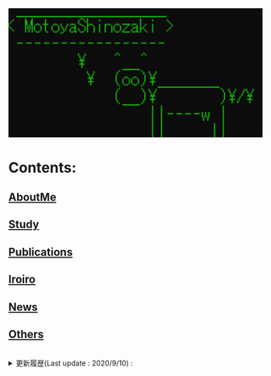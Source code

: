 <img src="./Top.png" width="600px">

# Contents:
## [AboutMe](./content/introduction/introduction.md)
## [Study](./content/study/study.md)
## [Publications](./content/publication/publication.md)
## [Iroiro](./content/iroiro/iroiro.md)
## [News](./content/news/tweet.md)
## [Others](./content/others/others.md)
<br>

<details>
<summary>更新履歴(Last update : 2020/9/10) :</summary>
<pre>
2020/8/26 : "いろいろ(MTJ, MTJ素子の熱安定性)"を更新
2020/8/26 : "その他(お馬さん)"を更新
2020/7/23 : "いろいろ(量子コンピューティングの基礎)"を更新
2020/7/5  : GitHub Pagesに移行
2020/6/28 : "その他 (競技プログラミング)"を更新
2020/6/6  : "その他 (量子力学と白色ノイズの観測)"を更新
2020/6/3  : "論文・発表 (国内学会・研究会等)"を更新
2020/5/27 : "自己紹介"を更新(GitHubリンク追加)
2020/5/17 : "近況", "その他(お馬さん)"を更新
2020/5/10 : "いろいろ(高速測定のための量子ドット設計指針)"を更新
2020/5/6  : "いろいろ(量子ドットの高速測定)"を更新
2020/5/3  : "近況", "その他(お馬さん)"を更新
2020/5/1  : "近況"を更新
2020/4/19 : "近況", "その他(お馬さん)"を更新
2020/4/12 : "近況"を更新
2020/4/10 : とりあえずアップ
</pre>
</details>
